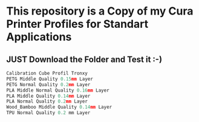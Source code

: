 # This repository is a Copy of my Cura Printer Profiles for Standart Applications


## JUST Download the Folder and Test it :-)
```cpp
Calibration Cube Profil Tronxy
PETG Middle Quality 0.15mm Layer
PETG Normal Quality 0.2mm Layer
PLA Middle Normal Quality 0.16mm Layer
PLA Middle Quality 0.14mm Layer
PLA Normal Quality 0.2mm Layer
Wood_Bamboo Middle Quality 0.14mm Layer
TPU Normal Quality 0.2 mm Layer
```


